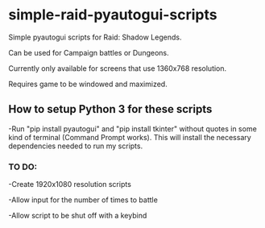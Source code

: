 # simple-raid-pyautogui-scripts
Simple pyautogui scripts for Raid: Shadow Legends.



Can be used for Campaign battles or Dungeons.



Currently only available for screens that use 1360x768 resolution.



Requires game to be windowed and maximized.


## How to setup Python 3 for these scripts


-Run "pip install pyautogui" and "pip install tkinter" without quotes in some kind of terminal (Command Prompt works). This will install the necessary dependencies needed to run my scripts.



### TO DO:



-Create 1920x1080 resolution scripts



-Allow input for the number of times to battle



-Allow script to be shut off with a keybind
